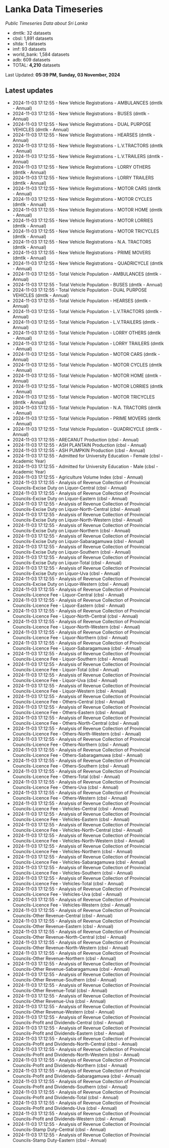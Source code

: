 # Lanka Data Timeseries
*Public Timeseries Data about Sri Lanka*

* dmtlk: 32 datasets
* cbsl: 1,891 datasets
* sltda: 1 datasets
* imf: 93 datasets
* world_bank: 1,584 datasets
* adb: 609 datasets
* TOTAL: **4,210** datasets

Last Updated: **05:39 PM, Sunday, 03 November, 2024**

## Latest updates

* 2024-11-03 17:12:55 - New Vehicle Registrations - AMBULANCES (dmtlk - Annual)
* 2024-11-03 17:12:55 - New Vehicle Registrations - BUSES (dmtlk - Annual)
* 2024-11-03 17:12:55 - New Vehicle Registrations - DUAL PURPOSE VEHICLES (dmtlk - Annual)
* 2024-11-03 17:12:55 - New Vehicle Registrations - HEARSES (dmtlk - Annual)
* 2024-11-03 17:12:55 - New Vehicle Registrations - L.V.TRACTORS (dmtlk - Annual)
* 2024-11-03 17:12:55 - New Vehicle Registrations - L.V.TRAILERS (dmtlk - Annual)
* 2024-11-03 17:12:55 - New Vehicle Registrations - LORRY OTHERS (dmtlk - Annual)
* 2024-11-03 17:12:55 - New Vehicle Registrations - LORRY TRAILERS (dmtlk - Annual)
* 2024-11-03 17:12:55 - New Vehicle Registrations - MOTOR CARS (dmtlk - Annual)
* 2024-11-03 17:12:55 - New Vehicle Registrations - MOTOR CYCLES (dmtlk - Annual)
* 2024-11-03 17:12:55 - New Vehicle Registrations - MOTOR HOME (dmtlk - Annual)
* 2024-11-03 17:12:55 - New Vehicle Registrations - MOTOR LORRIES (dmtlk - Annual)
* 2024-11-03 17:12:55 - New Vehicle Registrations - MOTOR TRICYCLES (dmtlk - Annual)
* 2024-11-03 17:12:55 - New Vehicle Registrations - N.A. TRACTORS (dmtlk - Annual)
* 2024-11-03 17:12:55 - New Vehicle Registrations - PRIME MOVERS (dmtlk - Annual)
* 2024-11-03 17:12:55 - New Vehicle Registrations - QUADRICYCLE (dmtlk - Annual)
* 2024-11-03 17:12:55 - Total Vehicle Population - AMBULANCES (dmtlk - Annual)
* 2024-11-03 17:12:55 - Total Vehicle Population - BUSES (dmtlk - Annual)
* 2024-11-03 17:12:55 - Total Vehicle Population - DUAL PURPOSE VEHICLES (dmtlk - Annual)
* 2024-11-03 17:12:55 - Total Vehicle Population - HEARSES (dmtlk - Annual)
* 2024-11-03 17:12:55 - Total Vehicle Population - L.V.TRACTORS (dmtlk - Annual)
* 2024-11-03 17:12:55 - Total Vehicle Population - L.V.TRAILERS (dmtlk - Annual)
* 2024-11-03 17:12:55 - Total Vehicle Population - LORRY OTHERS (dmtlk - Annual)
* 2024-11-03 17:12:55 - Total Vehicle Population - LORRY TRAILERS (dmtlk - Annual)
* 2024-11-03 17:12:55 - Total Vehicle Population - MOTOR CARS (dmtlk - Annual)
* 2024-11-03 17:12:55 - Total Vehicle Population - MOTOR CYCLES (dmtlk - Annual)
* 2024-11-03 17:12:55 - Total Vehicle Population - MOTOR HOME (dmtlk - Annual)
* 2024-11-03 17:12:55 - Total Vehicle Population - MOTOR LORRIES (dmtlk - Annual)
* 2024-11-03 17:12:55 - Total Vehicle Population - MOTOR TRICYCLES (dmtlk - Annual)
* 2024-11-03 17:12:55 - Total Vehicle Population - N.A. TRACTORS (dmtlk - Annual)
* 2024-11-03 17:12:55 - Total Vehicle Population - PRIME MOVERS (dmtlk - Annual)
* 2024-11-03 17:12:55 - Total Vehicle Population - QUADRICYCLE (dmtlk - Annual)
* 2024-11-03 17:12:55 - ARECANUT Production (cbsl - Annual)
* 2024-11-03 17:12:55 - ASH PLANTAIN Production (cbsl - Annual)
* 2024-11-03 17:12:55 - ASH PUMPKIN Production (cbsl - Annual)
* 2024-11-03 17:12:55 - Admitted for University Education - Female (cbsl - Academic Year)
* 2024-11-03 17:12:55 - Admitted for University Education - Male (cbsl - Academic Year)
* 2024-11-03 17:12:55 - Agriculture Volume Index (cbsl - Annual)
* 2024-11-03 17:12:55 - Analysis of Revenue Collection of Provincial Councils-Excise Duty on Liquor-Central (cbsl - Annual)
* 2024-11-03 17:12:55 - Analysis of Revenue Collection of Provincial Councils-Excise Duty on Liquor-Eastern (cbsl - Annual)
* 2024-11-03 17:12:55 - Analysis of Revenue Collection of Provincial Councils-Excise Duty on Liquor-North-Central (cbsl - Annual)
* 2024-11-03 17:12:55 - Analysis of Revenue Collection of Provincial Councils-Excise Duty on Liquor-North-Western (cbsl - Annual)
* 2024-11-03 17:12:55 - Analysis of Revenue Collection of Provincial Councils-Excise Duty on Liquor-Northern (cbsl - Annual)
* 2024-11-03 17:12:55 - Analysis of Revenue Collection of Provincial Councils-Excise Duty on Liquor-Sabaragamuwa (cbsl - Annual)
* 2024-11-03 17:12:55 - Analysis of Revenue Collection of Provincial Councils-Excise Duty on Liquor-Southern (cbsl - Annual)
* 2024-11-03 17:12:55 - Analysis of Revenue Collection of Provincial Councils-Excise Duty on Liquor-Total (cbsl - Annual)
* 2024-11-03 17:12:55 - Analysis of Revenue Collection of Provincial Councils-Excise Duty on Liquor-Uva (cbsl - Annual)
* 2024-11-03 17:12:55 - Analysis of Revenue Collection of Provincial Councils-Excise Duty on Liquor-Western (cbsl - Annual)
* 2024-11-03 17:12:55 - Analysis of Revenue Collection of Provincial Councils-Licence Fee - Liquor-Central (cbsl - Annual)
* 2024-11-03 17:12:55 - Analysis of Revenue Collection of Provincial Councils-Licence Fee - Liquor-Eastern (cbsl - Annual)
* 2024-11-03 17:12:55 - Analysis of Revenue Collection of Provincial Councils-Licence Fee - Liquor-North-Central (cbsl - Annual)
* 2024-11-03 17:12:55 - Analysis of Revenue Collection of Provincial Councils-Licence Fee - Liquor-North-Western (cbsl - Annual)
* 2024-11-03 17:12:55 - Analysis of Revenue Collection of Provincial Councils-Licence Fee - Liquor-Northern (cbsl - Annual)
* 2024-11-03 17:12:55 - Analysis of Revenue Collection of Provincial Councils-Licence Fee - Liquor-Sabaragamuwa (cbsl - Annual)
* 2024-11-03 17:12:55 - Analysis of Revenue Collection of Provincial Councils-Licence Fee - Liquor-Southern (cbsl - Annual)
* 2024-11-03 17:12:55 - Analysis of Revenue Collection of Provincial Councils-Licence Fee - Liquor-Total (cbsl - Annual)
* 2024-11-03 17:12:55 - Analysis of Revenue Collection of Provincial Councils-Licence Fee - Liquor-Uva (cbsl - Annual)
* 2024-11-03 17:12:55 - Analysis of Revenue Collection of Provincial Councils-Licence Fee - Liquor-Western (cbsl - Annual)
* 2024-11-03 17:12:55 - Analysis of Revenue Collection of Provincial Councils-Licence Fee - Others-Central (cbsl - Annual)
* 2024-11-03 17:12:55 - Analysis of Revenue Collection of Provincial Councils-Licence Fee - Others-Eastern (cbsl - Annual)
* 2024-11-03 17:12:55 - Analysis of Revenue Collection of Provincial Councils-Licence Fee - Others-North-Central (cbsl - Annual)
* 2024-11-03 17:12:55 - Analysis of Revenue Collection of Provincial Councils-Licence Fee - Others-North-Western (cbsl - Annual)
* 2024-11-03 17:12:55 - Analysis of Revenue Collection of Provincial Councils-Licence Fee - Others-Northern (cbsl - Annual)
* 2024-11-03 17:12:55 - Analysis of Revenue Collection of Provincial Councils-Licence Fee - Others-Sabaragamuwa (cbsl - Annual)
* 2024-11-03 17:12:55 - Analysis of Revenue Collection of Provincial Councils-Licence Fee - Others-Southern (cbsl - Annual)
* 2024-11-03 17:12:55 - Analysis of Revenue Collection of Provincial Councils-Licence Fee - Others-Total (cbsl - Annual)
* 2024-11-03 17:12:55 - Analysis of Revenue Collection of Provincial Councils-Licence Fee - Others-Uva (cbsl - Annual)
* 2024-11-03 17:12:55 - Analysis of Revenue Collection of Provincial Councils-Licence Fee - Others-Western (cbsl - Annual)
* 2024-11-03 17:12:55 - Analysis of Revenue Collection of Provincial Councils-Licence Fee - Vehicles-Central (cbsl - Annual)
* 2024-11-03 17:12:55 - Analysis of Revenue Collection of Provincial Councils-Licence Fee - Vehicles-Eastern (cbsl - Annual)
* 2024-11-03 17:12:55 - Analysis of Revenue Collection of Provincial Councils-Licence Fee - Vehicles-North-Central (cbsl - Annual)
* 2024-11-03 17:12:55 - Analysis of Revenue Collection of Provincial Councils-Licence Fee - Vehicles-North-Western (cbsl - Annual)
* 2024-11-03 17:12:55 - Analysis of Revenue Collection of Provincial Councils-Licence Fee - Vehicles-Northern (cbsl - Annual)
* 2024-11-03 17:12:55 - Analysis of Revenue Collection of Provincial Councils-Licence Fee - Vehicles-Sabaragamuwa (cbsl - Annual)
* 2024-11-03 17:12:55 - Analysis of Revenue Collection of Provincial Councils-Licence Fee - Vehicles-Southern (cbsl - Annual)
* 2024-11-03 17:12:55 - Analysis of Revenue Collection of Provincial Councils-Licence Fee - Vehicles-Total (cbsl - Annual)
* 2024-11-03 17:12:55 - Analysis of Revenue Collection of Provincial Councils-Licence Fee - Vehicles-Uva (cbsl - Annual)
* 2024-11-03 17:12:55 - Analysis of Revenue Collection of Provincial Councils-Licence Fee - Vehicles-Western (cbsl - Annual)
* 2024-11-03 17:12:55 - Analysis of Revenue Collection of Provincial Councils-Other Revenue-Central (cbsl - Annual)
* 2024-11-03 17:12:55 - Analysis of Revenue Collection of Provincial Councils-Other Revenue-Eastern (cbsl - Annual)
* 2024-11-03 17:12:55 - Analysis of Revenue Collection of Provincial Councils-Other Revenue-North-Central (cbsl - Annual)
* 2024-11-03 17:12:55 - Analysis of Revenue Collection of Provincial Councils-Other Revenue-North-Western (cbsl - Annual)
* 2024-11-03 17:12:55 - Analysis of Revenue Collection of Provincial Councils-Other Revenue-Northern (cbsl - Annual)
* 2024-11-03 17:12:55 - Analysis of Revenue Collection of Provincial Councils-Other Revenue-Sabaragamuwa (cbsl - Annual)
* 2024-11-03 17:12:55 - Analysis of Revenue Collection of Provincial Councils-Other Revenue-Southern (cbsl - Annual)
* 2024-11-03 17:12:55 - Analysis of Revenue Collection of Provincial Councils-Other Revenue-Total (cbsl - Annual)
* 2024-11-03 17:12:55 - Analysis of Revenue Collection of Provincial Councils-Other Revenue-Uva (cbsl - Annual)
* 2024-11-03 17:12:55 - Analysis of Revenue Collection of Provincial Councils-Other Revenue-Western (cbsl - Annual)
* 2024-11-03 17:12:55 - Analysis of Revenue Collection of Provincial Councils-Profit and Dividends-Central (cbsl - Annual)
* 2024-11-03 17:12:55 - Analysis of Revenue Collection of Provincial Councils-Profit and Dividends-Eastern (cbsl - Annual)
* 2024-11-03 17:12:55 - Analysis of Revenue Collection of Provincial Councils-Profit and Dividends-North-Central (cbsl - Annual)
* 2024-11-03 17:12:55 - Analysis of Revenue Collection of Provincial Councils-Profit and Dividends-North-Western (cbsl - Annual)
* 2024-11-03 17:12:55 - Analysis of Revenue Collection of Provincial Councils-Profit and Dividends-Northern (cbsl - Annual)
* 2024-11-03 17:12:55 - Analysis of Revenue Collection of Provincial Councils-Profit and Dividends-Sabaragamuwa (cbsl - Annual)
* 2024-11-03 17:12:55 - Analysis of Revenue Collection of Provincial Councils-Profit and Dividends-Southern (cbsl - Annual)
* 2024-11-03 17:12:55 - Analysis of Revenue Collection of Provincial Councils-Profit and Dividends-Total (cbsl - Annual)
* 2024-11-03 17:12:55 - Analysis of Revenue Collection of Provincial Councils-Profit and Dividends-Uva (cbsl - Annual)
* 2024-11-03 17:12:55 - Analysis of Revenue Collection of Provincial Councils-Profit and Dividends-Western (cbsl - Annual)
* 2024-11-03 17:12:55 - Analysis of Revenue Collection of Provincial Councils-Stamp Duty-Central (cbsl - Annual)
* 2024-11-03 17:12:55 - Analysis of Revenue Collection of Provincial Councils-Stamp Duty-Eastern (cbsl - Annual)